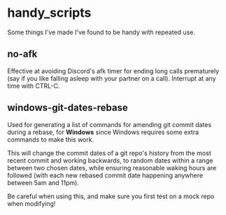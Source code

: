 # handy_scripts
Some things I've made I've found to be handy with repeated use.

## no-afk
Effective at avoiding Discord's afk timer for ending long calls prematurely (say if you like falling asleep with your partner on a call).
Interrupt at any time with CTRL-C.

## windows-git-dates-rebase
Used for generating a list of commands for amending git commit dates during a rebase, for **Windows** since Windows requires some extra commands to make this work.

This will change the commit dates of a git repo's history from the most recent commit and working backwards, to random dates within a range between two chosen dates, while ensuring reasonable waking hours are followed (with each new rebased commit date happening anywhere between 5am and 11pm).

Be careful when using this, and make sure you first test on a mock repo when modifying!
